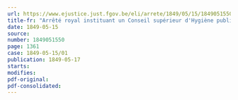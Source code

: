 ```yaml
---
url: https://www.ejustice.just.fgov.be/eli/arrete/1849/05/15/1849051550/justel
title-fr: "Arrêté royal instituant un Conseil supérieur d'Hygiène publique auprès du Département de l'Intérieur"
date: 1849-05-15
source:
number: 1849051550
page: 1361
case: 1849-05-15/01
publication: 1849-05-17
starts:
modifies:
pdf-original:
pdf-consolidated:
---
```


